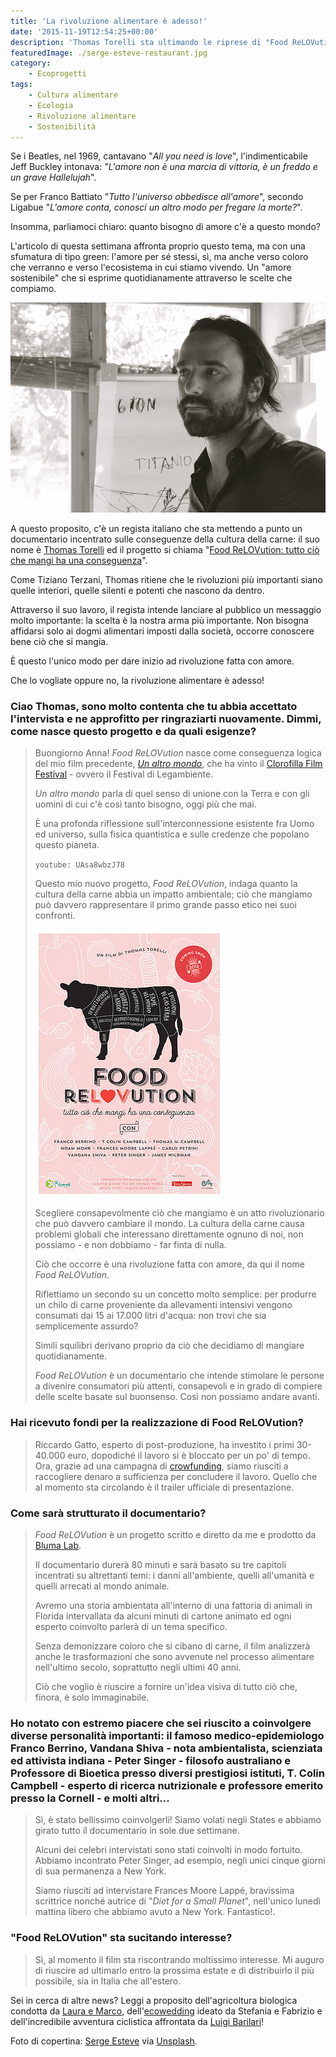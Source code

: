 ```yaml
---
title: 'La rivoluzione alimentare è adesso!'
date: '2015-11-19T12:54:25+00:00'
description: 'Thomas Torelli sta ultimando le riprese di "Food ReLOVution", un documentario che esamina le conseguenze della cultura della carne.'
featuredImage: ./serge-esteve-restaurant.jpg
category:
    - Ecoprogetti
tags:
    - Cultura alimentare
    - Ecologia
    - Rivoluzione alimentare
    - Sostenibilità
---
```



Se i Beatles, nel 1969, cantavano "*All you need is love*", l'indimenticabile Jeff Buckley intonava: "*L'amore non è una marcia di vittoria, è un freddo e un grave Hallelujah*".

Se per Franco Battiato "*Tutto l'universo obbedisce all'amore*", secondo Ligabue "*L'amore conta, conosci un altro modo per fregare la morte?*".

Insomma, parliamoci chiaro: quanto bisogno di amore c'è a questo mondo?

L'articolo di questa settimana affronta proprio questo tema, ma con una sfumatura di tipo green: l'amore per sé stessi, sì, ma anche verso coloro che verranno e verso l'ecosistema in cui stiamo vivendo. Un "amore sostenibile" che si esprime quotidianamente attraverso le scelte che compiamo.

![Thomas Torelli](./thomas-torelli.jpg)

A questo proposito, c'è un regista italiano che sta mettendo a punto un documentario incentrato sulle conseguenze della cultura della carne: il suo nome è [Thomas Torelli](http://www.thomastorelli.com) ed il progetto si chiama "[Food ReLOVution: tutto ciò che mangi ha una conseguenza](http://www.foodrelovution.com/#!home/c1ite)".

Come Tiziano Terzani, Thomas ritiene che le rivoluzioni più importanti siano quelle interiori, quelle silenti e potenti che nascono da dentro.

Attraverso il suo lavoro, il regista intende lanciare al pubblico un messaggio molto importante: la scelta è la nostra arma più importante. Non bisogna affidarsi solo ai dogmi alimentari imposti dalla società, occorre conoscere bene ciò che si mangia.

È questo l'unico modo per dare inizio ad rivoluzione fatta con amore.

Che lo vogliate oppure no, la rivoluzione alimentare è adesso!

### Ciao Thomas, sono molto contenta che tu abbia accettato l'intervista e ne approfitto per ringraziarti nuovamente. Dimmi, come nasce questo progetto e da quali esigenze?

> Buongiorno Anna! *Food ReLOVution* nasce come conseguenza logica del mio film precedente, *[Un altro mondo](http://www.unaltromondo.net)*, che ha vinto il [Clorofilla Film Festival](http://www.festambiente.it/index.php/clorofillahome.html) - ovvero il Festival di Legambiente.
> 
> *Un altro mondo* parla di quel senso di unione con la Terra e con gli uomini di cui c'è così tanto bisogno, oggi più che mai.
> 
> È una profonda riflessione sull'interconnessione esistente fra Uomo ed universo, sulla fisica quantistica e sulle credenze che popolano questo pianeta.
> 
> `youtube: UAsa8wbzJ78`
>
> Questo mio nuovo progetto, *Food* *ReLOVution*, indaga quanto la cultura della carne abbia un impatto ambientale; ciò che mangiamo può davvero rappresentare il primo grande passo etico nei suoi confronti.
>
> ![La locandina](./food-relovution-locandina.jpg)
>
> Scegliere consapevolmente ciò che mangiamo è un atto rivoluzionario che può davvero cambiare il mondo. La cultura della carne causa problemi globali che interessano direttamente ognuno di noi, non possiamo - e non dobbiamo - far finta di nulla.
> 
> Ciò che occorre è una rivoluzione fatta con amore, da qui il nome *Food ReLOVution*.
> 
> Riflettiamo un secondo su un concetto molto semplice: per produrre un chilo di carne proveniente da allevamenti intensivi vengono consumati dai 15 ai 17.000 litri d'acqua: non trovi che sia semplicemente assurdo?
> 
> Simili squilibri derivano proprio da ciò che decidiamo di mangiare quotidianamente.
> 
> *Food ReLOVution* è un documentario che intende stimolare le persone a divenire consumatori più attenti, consapevoli e in grado di compiere delle scelte basate sul buonsenso. Così non possiamo andare avanti.

### Hai ricevuto fondi per la realizzazione di Food ReLOVution?

> Riccardo Gatto, esperto di post-produzione, ha investito i primi 30-40.000 euro, dopodiché il lavoro si è bloccato per un po' di tempo. Ora, grazie ad una campagna di [crowfunding](https://www.indiegogo.com/projects/food-relovution-what-we-eat-can-make-a-difference#/), siamo riusciti a raccogliere denaro a sufficienza per concludere il lavoro. Quello che al momento sta circolando è il trailer ufficiale di presentazione.

### Come sarà strutturato il documentario?

> *Food ReLOVution* è un progetto scritto e diretto da me e prodotto da [Bluma Lab](http://www.blumalab.it/home.html).
> 
> Il documentario durerà 80 minuti e sarà basato su tre capitoli incentrati su altrettanti temi: i danni all'ambiente, quelli all'umanità e quelli arrecati al mondo animale.
> 
> Avremo una storia ambientata all'interno di una fattoria di animali in Florida intervallata da alcuni minuti di cartone animato ed ogni esperto coinvolto parlerà di un tema specifico.
> 
> Senza demonizzare coloro che si cibano di carne, il film analizzerà anche le trasformazioni che sono avvenute nel processo alimentare nell'ultimo secolo, soprattutto negli ultimi 40 anni.
> 
> Ciò che voglio è riuscire a fornire un'idea visiva di tutto ciò che, finora, è solo immaginabile.

### Ho notato con estremo piacere che sei riuscito a coinvolgere diverse personalità importanti: il famoso medico-epidemiologo Franco Berrino, Vandana Shiva - nota ambientalista, scienziata ed attivista indiana - Peter Singer - filosofo australiano e Professore di Bioetica presso diversi prestigiosi istituti, T. Colin Campbell - esperto di ricerca nutrizionale e professore emerito presso la Cornell - e molti altri...

> Sì, è stato bellissimo coinvolgerli! Siamo volati negli States e abbiamo girato tutto il documentario in sole due settimane.
> 
> Alcuni dei celebri intervistati sono stati coinvolti in modo fortuito. Abbiamo incontrato Peter Singer, ad esempio, negli unici cinque giorni di sua permanenza a New York.
> 
> Siamo riusciti ad intervistare Frances Moore Lappé, bravissima scrittrice nonché autrice di "*Diet for a Small Planet*", nell'unico lunedì mattina libero che abbiamo avuto a New York. Fantastico!.

### "Food ReLOVution" sta sucitando interesse?

> Sì, al momento il film sta riscontrando moltissimo interesse. Mi auguro di riuscire ad ultimarlo entro la prossima estate e di distribuirlo il più possibile, sia in Italia che all'estero.

Sei in cerca di altre news? Leggi a proposito dell'agricoltura biologica condotta da [Laura e Marco](https://myhumus.com/agricoltura-biologica/), dell'[ecowedding](https://myhumus.com/eco-wedding/) ideato da Stefania e Fabrizio e dell'incredibile avventura ciclistica affrontata da [Luigi Barilari](https://myhumus.com/luigi-barilari-ciclismo/)!

Foto di copertina: [Serge Esteve](https://www.flickr.com/photos/24314363@N02/?utm_source=Unsplash&utm_medium=website&utm_campaign=unsplash) via [Unsplash](https://unsplash.com).

